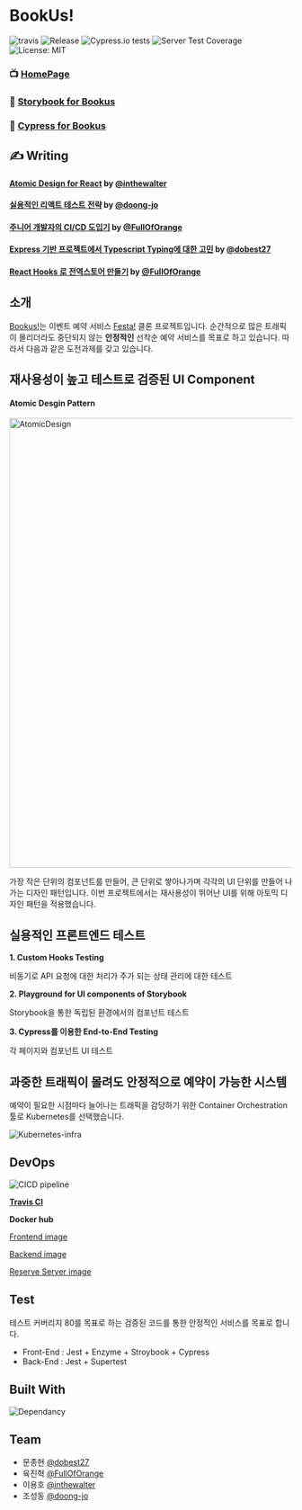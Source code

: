 <h1>BookUs!</h1>
<p>
    <img alt="travis" src="https://api.travis-ci.org/connect-foundation/2019-12.svg?branch=master" />
    <img alt="Release" src="https://img.shields.io/github/v/release/connect-foundation/2019-12" />
    <img alt="Cypress.io tests" src="https://img.shields.io/badge/cypress.io-tests-green.svg" />
    <img alt="Server Test Coverage" src="https://img.shields.io/badge/backend_coverage-85%25-success.svg" />
    <img alt="License: MIT" src="https://img.shields.io/badge/License-MIT-yellow.svg" />
</p>

### 📺 [HomePage](https://www.bookus.kr/)

### 📕 [Storybook for Bookus](https://storybook.bookus.kr/)

### 🌲 [Cypress for Bookus](https://dashboard.cypress.io/projects/wauqe2/runs)

## ✍️ Writing

#### [Atomic Design for React](https://medium.com/@inthewalter/atomic-design-for-react-514660f93ba?) by [@inthewalter](https://github.com/inthewalter)

#### [실용적인 리액트 테스트 전략](https://velog.io/@sdong001/%EC%8B%A4%EC%9A%A9%EC%A0%81%EC%9D%B8-%EB%A6%AC%EC%95%A1%ED%8A%B8-%ED%85%8C%EC%8A%A4%ED%8A%B8-%EC%A0%84%EB%9E%B5) by [@doong-jo](https://github.com/doong-jo)

#### [주니어 개발자의 CI/CD 도입기](https://velog.io/@jdd04026/%EC%A3%BC%EB%8B%88%EC%96%B4-%EA%B0%9C%EB%B0%9C%EC%9E%90%EC%9D%98-CICD-%EB%8F%84%EC%9E%85%EA%B8%B0-n6k3mkug47) by [@FullOfOrange](https://github.com/FullOfOrange)

#### [Express 기반 프로젝트에서 Typescript Typing에 대한 고민](https://medium.com/@dobest27/express-%EA%B8%B0%EB%B0%98-%ED%94%84%EB%A1%9C%EC%A0%9D%ED%8A%B8%EC%97%90%EC%84%9C-typescript-typing-%EC%97%90-%EB%8C%80%ED%95%9C-%EA%B3%A0%EB%AF%BC-cf282770595f) by [@dobest27](https://github.com/dobest27)

#### [React Hooks 로 전역스토어 만들기](https://velog.io/@jdd04026/React-Hooks-API로-Redux-따라해보기) by [@FullOfOrange](https://github.com/FullOfOrange)

## 소개

[Bookus!](https://www.bookus.kr/)는 이벤트 예약 서비스 [Festa!](https://festa.io/) 클론 프로젝트입니다. 순간적으로 많은 트래픽이 몰리더라도 중단되지 않는 **안정적인** 선착순 예약 서비스를 목표로 하고 있습니다. 따라서 다음과 같은 도전과제를 갖고 있습니다.

## 재사용성이 높고 테스트로 검증된 UI Component

#### Atomic Desgin Pattern

<img width="800" alt="AtomicDesign" src="https://user-images.githubusercontent.com/10372359/71318965-3db60c00-24db-11ea-985f-ce8ea1168e9d.png">

가장 작은 단위의 컴포넌트를 만들어, 큰 단위로 쌓아나가며 각각의 UI 단위를 만들어 나가는 디자인 패턴입니다. 이번 프로젝트에서는 재사용성이 뛰어난 UI를 위해 아토믹 디자인 패턴을 적용했습니다.

## 실용적인 프론트엔드 테스트

**1. Custom Hooks Testing**

  비동기로 API 요청에 대한 처리가 주가 되는 상태 관리에 대한 테스트

**2. Playground for UI components of Storybook**

  Storybook을 통한 독립된 환경에서의 컴포넌트 테스트

**3. Cypress를 이용한 End-to-End Testing**

  각 페이지와 컴포넌트 UI 테스트

## 과중한 트래픽이 몰려도 안정적으로 예약이 가능한 시스템

예약이 필요한 시점마다 늘어나는 트래픽을 감당하기 위한 Container Orchestration 툴로 Kubernetes를 선택했습니다.

![Kubernetes-infra](https://user-images.githubusercontent.com/10372359/70730811-ff855380-1d48-11ea-96c7-b7ee207cf926.png)


## DevOps

![CICD pipeline](https://user-images.githubusercontent.com/10372359/70730814-00b68080-1d49-11ea-9fcf-d0251da08d0b.png)

**[Travis CI](https://travis-ci.org/connect-foundation/2019-12/)**

**Docker hub**

[Frontend image](https://hub.docker.com/repository/docker/jdd04026/bu-front)

[Backend image](https://hub.docker.com/repository/docker/jdd04026/bu-back)

[Reserve Server image](https://hub.docker.com/repository/docker/jdd04026/bu-reserve)

## Test

테스트 커버리지 80를 목표로 하는 검증된 코드를 통한 안정적인 서비스를 목표로 합니다.

- Front-End : Jest + Enzyme + Stroybook + Cypress
- Back-End : Jest + Supertest

## Built With

![Dependancy](https://user-images.githubusercontent.com/10372359/70730864-14fa7d80-1d49-11ea-959f-b981d8460d90.png)

## Team

- 문종현 [@dobest27](https://github.com/dobest27)
- 육진혁 [@FullOfOrange](https://github.com/FullOfOrange)
- 이용호 [@inthewalter](https://github.com/inthewalter)
- 조성동 [@doong-jo](https://github.com/doong-jo)
